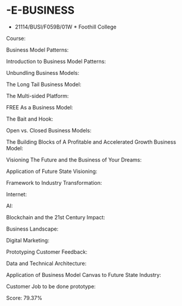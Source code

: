 # -E-BUSINESS
* 21114/BUSI/F059B/01W * Foothill College

Course:

Business Model Patterns:

Introduction to Business Model Patterns:

Unbundling Business Models:

The Long Tail Business Model:

The Multi-sided Platform:

FREE As a Business Model:

The Bait and Hook:

Open vs. Closed Business Models:

The Building Blocks of A Profitable and Accelerated Growth Business Model:

Visioning The Future and the Business of Your Dreams:

Application of Future State Visioning:

Framework to Industry Transformation:

Internet:

AI:

Blockchain and the 21st Century Impact:

Business Landscape:

Digital Marketing:

Prototyping Customer Feedback:

Data and Technical Architecture:

Application of  Business Model Canvas to Future State Industry:

Customer Job to be done prototype:

Score: 79.37%
